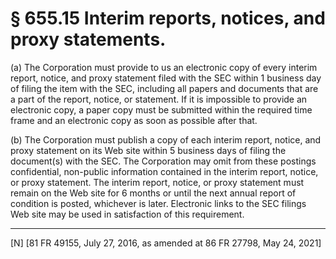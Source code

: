 # § 655.15   Interim reports, notices, and proxy statements.

(a) The Corporation must provide to us an electronic copy of every interim report, notice, and proxy statement filed with the SEC within 1 business day of filing the item with the SEC, including all papers and documents that are a part of the report, notice, or statement. If it is impossible to provide an electronic copy, a paper copy must be submitted within the required time frame and an electronic copy as soon as possible after that.


(b) The Corporation must publish a copy of each interim report, notice, and proxy statement on its Web site within 5 business days of filing the document(s) with the SEC. The Corporation may omit from these postings confidential, non-public information contained in the interim report, notice, or proxy statement. The interim report, notice, or proxy statement must remain on the Web site for 6 months or until the next annual report of condition is posted, whichever is later. Electronic links to the SEC filings Web site may be used in satisfaction of this requirement.



---

[N] [81 FR 49155, July 27, 2016, as amended at 86 FR 27798, May 24, 2021]




